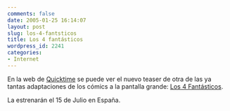 ```yaml
---
comments: false
date: 2005-01-25 16:14:07
layout: post
slug: los-4-fantsticos
title: Los 4 fantásticos
wordpress_id: 2241
categories:
- Internet
---
```


En la web de [Quicktime](http://www.quicktime.com) se puede ver el nuevo teaser de otra de las ya tantas adaptaciones de los cómics a la pantalla grande: [Los 4 Fantásticos](http://www.apple.com/trailers/fox/fantastic_four/).





La estrenarán el 15 de Julio en España.




 
